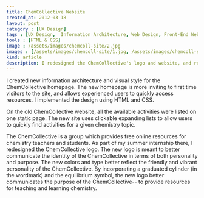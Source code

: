 ```yaml
---
title: ChemCollective Website
created_at: 2012-03-18
layout: post
category : [UX Design]
tags : [UX Design,  Information Architecture, Web Design, Front-End Web Development, Back-End Web Development]
tools : [HTML & CSS]
image : /assets/images/chemcoll-site/2.jpg
images : [/assets/images/chemcoll-site/1.jpg, /assets/images/chemcoll-site/2.jpg, /assets/images/chemcoll-site/3.jpg, /assets/images/chemcoll-site/4.jpg]
kind: article
description: I redesigned the ChemCollective's logo and website, and reengineered the backend of the site to use an MVC web framework.
---
```


I created new information
architecture and visual style for the
ChemCollective homepage. The
new homepage is more inviting to
first time visitors to the site, and
allows experienced users to quickly
access resources. I implemented the
design using HTML and CSS.

On the old ChemCollective website,
all the available activities were listed
on one static page. The new site
uses clickable expanding lists to
allow users to quickly find activities
for a given chemistry topic.

The ChemCollective is a group which provides free online resources for chemistry teachers and students. As part of my summer internship there, I redesigned the ChemCollective logo. The new logo is meant to better communicate the identity of the ChemCollective in terms of both personality and purpose. The new colors and type better reflect the friendly and vibrant personality of the ChemCollective. By incorporating a graduated cylinder (in the wordmark) and the equilibrium symbol, the new logo better communicates the purpose of the ChemCollective-- to provide resources for teaching and learning chemistry. 
